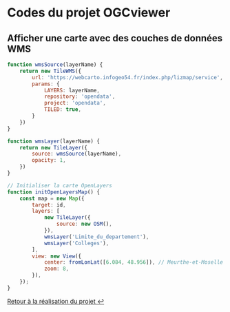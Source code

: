 # Codes du projet OGCviewer

## Afficher une carte avec des couches de données WMS

```js
function wmsSource(layerName) {
    return new TileWMS({
        url: 'https://webcarto.infogeo54.fr/index.php/lizmap/service',
        params: {
            LAYERS: layerName,
            repository: 'opendata',
            project: 'opendata',
            TILED: true,
        }
    })
}

function wmsLayer(layerName) {
    return new TileLayer({
        source: wmsSource(layerName),
        opacity: 1,
    })
}

// Initialiser la carte OpenLayers
function initOpenLayersMap() {
    const map = new Map({
        target: id,
        layers: [
            new TileLayer({
                source: new OSM(),
            }),
            wmsLayer('Limite_du_departement'),
            wmsLayer('Colleges'),
        ],
        view: new View({
            center: fromLonLat([6.084, 48.956]), // Meurthe-et-Moselle
            zoom: 8,
        }),
    });
}
```

[Retour à la réalisation du projet ↩︎](/projects/creations/ogcviewer/realisation#wms-et-openlayers)
